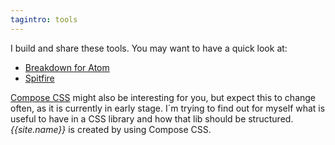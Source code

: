 ```yaml
---
tagintro: tools
---
```

I build and share these tools. You may want to have a quick look at:

- [Breakdown for Atom](/tools/breakdown/)
- [Spitfire](/tools/spitfire/)

[Compose CSS](/tools/compose/) might also be interesting for you, but expect this to change often, as it is currently in early stage. I´m trying to find out for myself what is useful to have in a CSS library and how that lib should be structured. *{{site.name}}* is created by using Compose CSS.
